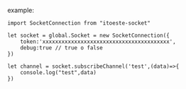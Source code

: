 example:

	import SocketConnection from "itoeste-socket"

	let socket = global.Socket = new SocketConnection({
  		token:'xxxxxxxxxxxxxxxxxxxxxxxxxxxxxxxxxxxxxxxx',
  		debug:true // true o false
	})

	let channel = socket.subscribeChannel('test',(data)=>{
  		console.log("test",data)
	})